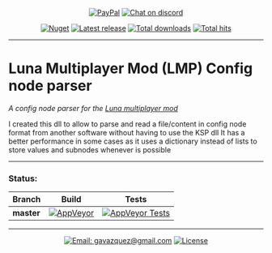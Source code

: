 <p align="center">
  <a href="https://paypal.me/gavazquez"><img src="https://img.shields.io/badge/paypal-donate-yellow.svg" alt="PayPal"/></a>
  <a href="https://discord.gg/S6bQR5q"><img src="https://img.shields.io/discord/378456662392045571.svg" alt="Chat on discord"/></a>
</p>

<p align="center">
  <a href="https://www.nuget.org/packages/LunaConfigNode"><img src="https://img.shields.io/nuget/v/LunaConfigNode.svg" alt="Nuget" /></a>
  <a href="../../releases"><img src="https://img.shields.io/github/release/lunamultiplayer/lunaconfignode.svg" alt="Latest release" /></a>
  <a href="../../releases"><img src="https://img.shields.io/github/downloads/lunamultiplayer/lunaconfignode/total.svg" alt="Total downloads" /></a>
  <a href="../../"><img src="https://img.shields.io/github/search/lunamultiplayer/lunaconfignode/goto.svg" alt="Total hits" /></a>
</p>

---

# Luna Multiplayer Mod (LMP) Config node parser

*A config node parser for the [Luna multiplayer mod](https://github.com/LunaMultiplayer/LunaMultiplayer)*

I created this dll to allow to parse and read a file/content in config node format from another software without having to use the KSP dll
It has a better performance in some cases as it uses a dictionary instead of lists to store values and subnodes whenever is possible

---

### Status:

|   Branch   |   Build  |   Tests  |
| ---------- | -------- | -------- |
| **master** |[![AppVeyor](https://img.shields.io/appveyor/ci/gavazquez/lunaconfignode/master.svg?logo=appveyor)](https://ci.appveyor.com/project/gavazquez/lunaconfignode/branch/master) | [![AppVeyor Tests](https://img.shields.io/appveyor/tests/gavazquez/lunaconfignode/master.svg?logo=appveyor)](https://ci.appveyor.com/project/gavazquez/lunaconfignode/branch/master/tests)

---

<p align="center">
  <a href="mailto:gavazquez@gmail.com"><img src="https://img.shields.io/badge/email-gavazquez@gmail.com-blue.svg?style=flat" alt="Email: gavazquez@gmail.com" /></a>
  <a href="./LICENSE"><img src="https://img.shields.io/github/license/lunamultiplayer/lunaconfignode.svg" alt="License" /></a>
</p>
